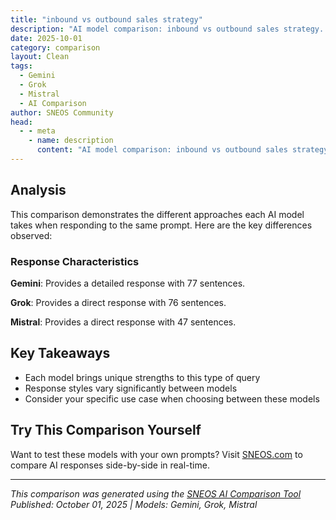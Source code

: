 ```yaml
---
title: "inbound vs outbound sales strategy"
description: "AI model comparison: inbound vs outbound sales strategy..."
date: 2025-10-01
category: comparison
layout: Clean
tags:
  - Gemini
  - Grok
  - Mistral
  - AI Comparison
author: SNEOS Community
head:
  - - meta
    - name: description
      content: "AI model comparison: inbound vs outbound sales strategy..."
---
```


<ChatComparison
  title="inbound vs outbound sales strategy"
  prompt="inbound vs outbound sales strategy"
  :responses='{
    "Gemini": "Okay, let\u0027s break down the differences between inbound and outbound sales strategies.  They represent fundamentally different approaches to generating leads and closing deals.\n\n**Inbound Sales Strategy**\n\n*   **Core Philosophy:** Attract potential customers to you by providing valuable content and experiences that address their needs and pain points. Think of it as setting up a \u0022honey pot\u0022 of valuable resources.\n*   **Methodology:**\n    *   **Content Marketing:** Creating and distributing valuable, relevant, and consistent content (blog posts, articles, ebooks, webinars, infographics, videos, social media posts) to attract and engage your target audience.\n    *   **Search Engine Optimization (SEO):** Optimizing your website and content to rank higher in search engine results pages (SERPs) for relevant keywords.\n    *   **Social Media Marketing:** Building a presence on social media platforms, engaging with your audience, and sharing valuable content.\n    *   **Email Marketing (Permission-Based):** Building an email list by offering valuable content or resources in exchange for email addresses, and then nurturing those leads with relevant information.\n    *   **Website Optimization:** Designing your website to be user-friendly, informative, and optimized for conversions.\n    *   **Lead Magnets:** Offering valuable resources (e.g., ebooks, templates, checklists) in exchange for contact information.\n*   **Lead Generation:**  Potential customers find you through search engines, social media, or referrals, and then proactively engage with your content.\n*   **Sales Process:**  Salespeople act as consultants or advisors, helping potential customers solve their problems and achieve their goals using your product or service.  Focus is on building relationships and understanding the customer\u0027s needs.\n*   **Customer Relationship:**  Focuses on building long-term relationships with customers by providing ongoing value and support.\n*   **Best Suited For:**\n    *   Companies with complex products or services that require education and explanation.\n    *   Companies targeting a specific niche audience.\n    *   Businesses with longer sales cycles.\n    *   Companies that can consistently produce high-quality content.\n*   **Metrics:**\n    *   Website traffic\n    *   Lead generation rate\n    *   Conversion rates\n    *   Cost per lead (CPL)\n    *   Customer lifetime value (CLTV)\n    *   Social media engagement\n*   **Advantages:**\n    *   More cost-effective in the long run (often lower CPL).\n    *   Generates higher-quality leads (leads are already interested in your product/service).\n    *   Builds brand authority and trust.\n    *   More sustainable and scalable over time.\n*   **Disadvantages:**\n    *   Takes time to see results (can be a slower process).\n    *   Requires a consistent commitment to content creation and marketing.\n    *   Can be challenging to measure ROI in the short term.\n    *   Requires expertise in various marketing disciplines (SEO, content, social media).\n\n**Outbound Sales Strategy**\n\n*   **Core Philosophy:**  Actively reaching out to potential customers who may not be aware of your product or service.  Think of it as actively hunting for leads.\n*   **Methodology:**\n    *   **Cold Calling:**  Making unsolicited phone calls to potential customers.\n    *   **Cold Emailing:**  Sending unsolicited emails to potential customers.\n    *   **Direct Mail:**  Sending physical marketing materials to potential customers.\n    *   **Networking:**  Attending industry events and conferences to meet potential customers.\n    *   **Advertising (Paid):**  Running targeted advertising campaigns (e.g., Google Ads, social media ads). (While paid advertising can be part of inbound, targeted outbound ad campaigns fall more under this category)\n    *   **Lead Generation Tools:** Using tools like LinkedIn Sales Navigator to find and connect with potential customers.\n*   **Lead Generation:**  Salespeople actively identify and contact potential customers.\n*   **Sales Process:**  Salespeople actively reach out to potential customers, pitch their product or service, and attempt to close the deal.  Focus is on persuasion and overcoming objections.\n*   **Customer Relationship:**  Can be more transactional, although building relationships is still important.\n*   **Best Suited For:**\n    *   Companies targeting a broad audience.\n    *   Businesses with shorter sales cycles.\n    *   Companies with a strong sales team and a proven sales process.\n    *   Situations where quick results are needed.\n    *   Introducing new products/services to the market.\n*   **Metrics:**\n    *   Number of calls made\n    *   Number of emails sent\n    *   Response rates\n    *   Conversion rates\n    *   Cost per acquisition (CPA)\n    *   Sales revenue\n*   **Advantages:**\n    *   Can generate quick results.\n    *   Allows for targeted outreach to specific demographics or industries.\n    *   Provides more control over the sales process.\n*   **Disadvantages:**\n    *   Can be more expensive (higher CPA).\n    *   Generates lower-quality leads (leads may not be interested in your product/service).\n    *   Can be time-consuming and labor-intensive.\n    *   Can damage brand reputation if done poorly (e.g., spamming).\n    *   Lower conversion rates.\n    *   Can be intrusive and annoying to potential customers.\n\n**Here\u0027s a table summarizing the key differences:**\n\n| Feature          | Inbound Sales Strategy                      | Outbound Sales Strategy                     |\n|-------------------|-------------------------------------------|------------------------------------------|\n| **Core Philosophy** | Attract customers through value         | Proactively reach out to customers        |\n| **Lead Generation** | Customers find you                         | You find customers                         |\n| **Sales Approach**   | Consultative, relationship-building      | Persuasive, solution-focused              |\n| **Cost**          | Lower CPL (long-term)                     | Higher CPA (short-term)                    |\n| **Lead Quality**  | Higher                                      | Lower                                      |\n| **Speed**          | Slower (takes time to see results)        | Faster (can generate quick wins)          |\n| **Sustainability** | More sustainable and scalable             | Less sustainable and scalable             |\n| **Intrusiveness** | Less intrusive                             | More intrusive                             |\n\n**Which Strategy is Right for You?**\n\nThe best strategy for your business will depend on several factors, including:\n\n*   **Your industry:** Some industries are better suited for inbound, while others are better suited for outbound.\n*   **Your target audience:** Understanding your target audience\u0027s behavior and preferences is crucial.\n*   **Your product or service:** Complex products often benefit from inbound, while simpler products may be suitable for outbound.\n*   **Your budget:** Inbound can be more cost-effective in the long run, but it requires a consistent investment in content creation and marketing.\n*   **Your goals:** If you need to generate leads quickly, outbound may be a better option.\n\n**Hybrid Approach:**\n\nMany companies use a hybrid approach, combining elements of both inbound and outbound sales strategies. For example, you might use inbound marketing to attract leads and then use outbound sales to follow up with those leads.  This allows you to leverage the strengths of both approaches.\n\n**Important Considerations:**\n\n*   **Compliance:** Be aware of regulations related to cold calling and emailing (e.g., GDPR, CAN-SPAM Act).\n*   **Personalization:**  Whether inbound or outbound, personalization is key to success. Tailor your messaging to the specific needs and interests of your target audience.\n*   **Data Analysis:**  Track your results and make adjustments to your strategy as needed.\n\nIn conclusion, inbound and outbound sales strategies represent two different approaches to generating leads and closing deals. Understanding the strengths and weaknesses of each approach will help you choose the best strategy for your business. Remember that a hybrid approach can often be the most effective. Good luck!\n",
    "Grok": "Inbound and outbound sales strategies are two distinct approaches to generating leads, building customer relationships, and closing sales. Here\u0027s a detailed comparison between the two:\n\n---\n\n### **1. Inbound Sales Strategy**\n- **Definition**: Inbound sales focus on attracting potential customers to your business through content, online presence, and value-driven approaches. It\u2019s about creating opportunities for customers to find and engage with your brand naturally.\n- **How it works**: Prospects reach out to the business after discovering it through marketing efforts like blogs, SEO, social media, or referrals.\n- **Key Characteristics**:\n  - Customer-initiated: Prospects come to you when they are ready to buy or learn more.\n  - Focus on education and trust-building through content marketing, webinars, eBooks, and helpful resources.\n  - Often aligned with digital marketing strategies like SEO, paid ads, and social media campaigns.\n  - Longer sales cycles as it relies on nurturing leads over time.\n- **Examples**:\n  - A potential customer reads a blog post on your website, signs up for a newsletter, and eventually requests a demo.\n  - Using targeted ads to drive traffic to a landing page where users can download a free guide in exchange for their contact details.\n- **Tools**:\n  - CRM software (e.g., HubSpot, Salesforce)\n  - Content management systems (e.g., WordPress)\n  - Marketing automation tools (e.g., Marketo, Mailchimp)\n- **Pros**:\n  - Cost-effective in the long term due to organic growth.\n  - Builds stronger, trust-based relationships with customers.\n  - High intent leads\u2014customers often have a genuine interest or need.\n- **Cons**:\n  - Takes time to build momentum and see results.\n  - Requires consistent content creation and digital marketing efforts.\n  - May not work well for niche or highly specialized products with limited online search volume.\n\n---\n\n### **2. Outbound Sales Strategy**\n- **Definition**: Outbound sales involve proactively reaching out to potential customers through direct methods like cold calling, emails, or in-person meetings. It\u2019s about initiating contact and pushing your product or service to a targeted audience.\n- **How it works**: Sales teams identify prospects and reach out to them, often without prior interaction or interest from the prospect.\n- **Key Characteristics**:\n  - Company-initiated: Sales representatives take the lead in contacting potential customers.\n  - Focus on direct communication and persuasion to generate interest.\n  - Often more traditional and sales-driven, relying on pitching and closing techniques.\n  - Shorter sales cycles as it targets immediate decision-making.\n- **Examples**:\n  - Cold calling businesses to pitch a software solution.\n  - Sending personalized emails to a list of prospects with a direct call-to-action.\n  - Attending trade shows or networking events to connect with potential clients.\n- **Tools**:\n  - CRM platforms for managing leads (e.g., Salesforce, Pipedrive)\n  - Email outreach tools (e.g., Outreach, Yesware)\n  - Phone systems for cold calling (e.g., RingCentral)\n- **Pros**:\n  - Faster results since you actively pursue leads.\n  - Greater control over the sales process and targeting specific industries or demographics.\n  - Effective for high-value or B2B sales where personal outreach is critical.\n- **Cons**:\n  - Can be expensive due to labor, advertising, or event costs.\n  - Higher rejection rates as prospects may not be ready to buy.\n  - May come across as intrusive or pushy if not done tactfully.\n\n---\n\n### **Key Differences**\n\n| **Aspect**              | **Inbound Sales**                          | **Outbound Sales**                        |\n|-------------------------|--------------------------------------------|-------------------------------------------|\n| **Initiator**           | Customer reaches out to the business.     | Business reaches out to the customer.    |\n| **Approach**            | Pull strategy (attract and nurture).       | Push strategy (direct outreach).          |\n| **Speed of Results**    | Slower, long-term focus.                  | Faster, immediate outreach.              |\n| **Cost**                | Lower over time, higher upfront (content).| Higher due to active efforts and tools.  |\n| **Lead Quality**        | Often warmer, higher intent leads.         | May include colder, less interested leads.|\n| **Examples**            | SEO, content marketing, social media.     | Cold calls, emails, direct mail.         |\n\n---\n\n### **Which Strategy Should You Choose?**\n- **Choose Inbound Sales If**:\n  - You have the time and resources to build a strong online presence.\n  - Your target audience actively searches for solutions online.\n  - You want to focus on long-term, sustainable growth and brand authority.\n  - Example: SaaS companies, e-commerce businesses, or service providers with broad appeal.\n\n- **Choose Outbound Sales If**:\n  - You need quick results and have a defined target market.\n  - Your product or service requires direct explanation or personal relationship-building (e.g., B2B or high-ticket items).\n  - You have a dedicated sales team to handle outreach.\n  - Example: Enterprise software, consulting services, or industrial products.\n\n- **Hybrid Approach**:\n  - Many businesses benefit from using both strategies. For instance:\n    - Use inbound to generate leads through content and SEO.\n    - Use outbound to close deals by directly reaching out to warm leads or high-value clients.\n  - Example: A company might attract leads via a webinar (inbound) and then follow up with personalized emails or calls (outbound).\n\n---\n\n### **Conclusion**\nNeither inbound nor outbound is inherently \u0022better\u0022\u2014the right choice depends on your business model, target audience, resources, and goals. A balanced approach often works best, leveraging inbound to build trust and attract leads, and outbound to accelerate conversions and target specific opportunities. Analyze your industry, customer behavior, and budget to create a tailored sales strategy that maximizes results.",
    "Mistral": "Inbound and outbound sales strategies are two different approaches used to engage potential customers and drive sales. Here\u0027s a comparison of the two:\n\n### Inbound Sales Strategy\n\n**Definition:**\nInbound sales focus on attracting potential customers to your business through valuable content and interactions. The goal is to build relationships and provide solutions that align with the buyer\u0027s needs and pain points.\n\n**Key Characteristics:**\n1. **Customer-Centric:** Focuses on understanding the buyer\u0027s journey and providing value at each stage.\n2. **Content-Driven:** Utilizes content marketing, such as blogs, eBooks, webinars, and social media, to attract and educate prospects.\n3. **SEO and Digital Marketing:** Emphasizes search engine optimization (SEO) and digital marketing tactics to increase visibility and attract organic traffic.\n4. **Lead Nurturing:** Involves nurturing leads through email marketing, personalized content, and automated workflows.\n5. **Social Proof:** Leverages customer testimonials, case studies, and reviews to build trust and credibility.\n6. **Analytics:** Uses data and analytics to track and optimize the effectiveness of inbound efforts.\n\n**Advantages:**\n- **Cost-Effective:** Often more cost-effective than traditional outbound methods.\n- **Long-Term Benefits:** Builds a sustainable pipeline of leads and customers.\n- **Customer Trust:** Enhances trust and credibility through valuable content and interactions.\n\n**Disadvantages:**\n- **Time-Consuming:** Requires a significant investment of time and resources to create and distribute content.\n- **Delayed Results:** May take longer to see tangible results compared to outbound methods.\n\n### Outbound Sales Strategy\n\n**Definition:**\nOutbound sales involve proactively reaching out to potential customers through direct methods such as cold calling, email outreach, and direct mail. The goal is to initiate contact and generate interest in your products or services.\n\n**Key Characteristics:**\n1. **Proactive Approach:** Involves actively seeking out potential customers rather than waiting for them to come to you.\n2. **Direct Communication:** Utilizes direct communication methods like cold calling, email campaigns, and direct mail.\n3. **Targeted Outreach:** Focuses on identifying and targeting specific prospects who are likely to be interested in your offerings.\n4. **Sales Scripts:** Often relies on pre-written sales scripts and pitches to engage prospects.\n5. **Follow-Up:** Requires persistent follow-up to convert leads into customers.\n\n**Advantages:**\n- **Immediate Results:** Can generate quick results and immediate feedback.\n- **Targeted Reach:** Allows for precise targeting of specific prospects.\n- **Control:** Provides more control over the sales process and messaging.\n\n**Disadvantages:**\n- **High Cost:** Can be more expensive due to the need for sales teams and resources.\n- **Lower Conversion Rates:** Often has lower conversion rates compared to inbound methods.\n- **Customer Resistance:** May face resistance from prospects who are not interested in unsolicited contact.\n\n### Choosing Between Inbound and Outbound\n\n**When to Use Inbound Sales:**\n- If you have a long sales cycle and need to build trust and credibility over time.\n- If your target audience is actively searching for solutions online.\n- If you have the resources to create and distribute valuable content.\n\n**When to Use Outbound Sales:**\n- If you need to generate immediate results and sales.\n- If your target audience is not actively searching for solutions online.\n- If you have a well-defined list of prospects and the resources to reach out to them directly.\n\n**Hybrid Approach:**\nMany businesses find success by combining elements of both inbound and outbound sales strategies. For example, using inbound tactics to attract and nurture leads, and then employing outbound methods to close the sale.\n\nUltimately, the choice between inbound and outbound sales strategies depends on your business goals, target audience, and available resources."
  }'
  published-date="15:09"
/>

## Analysis

This comparison demonstrates the different approaches each AI model takes when responding to the same prompt. Here are the key differences observed:

### Response Characteristics

**Gemini**: Provides a detailed response with 77 sentences. 

**Grok**: Provides a direct response with 76 sentences. 

**Mistral**: Provides a direct response with 47 sentences. 

## Key Takeaways

- Each model brings unique strengths to this type of query
- Response styles vary significantly between models
- Consider your specific use case when choosing between these models

## Try This Comparison Yourself

Want to test these models with your own prompts? Visit [SNEOS.com](https://sneos.com) to compare AI responses side-by-side in real-time.

---

*This comparison was generated using the [SNEOS AI Comparison Tool](https://sneos.com)*
*Published: October 01, 2025 | Models: Gemini, Grok, Mistral*
